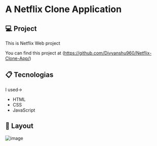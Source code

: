 
# A Netflix Clone Application

## 💻 Project
 
This is Netflix Web project 

You can find this project at (https://github.com/Divyanshu960/Netflix-Clone-App/)

## 📋 Tecnologias 

I used->
- HTML
- CSS 
- JavaScript  
 
## 🎨 Layout

![image](https://user-images.githubusercontent.com/72182690/214788210-922db035-e743-439f-baeb-333cb7ffc217.png)
